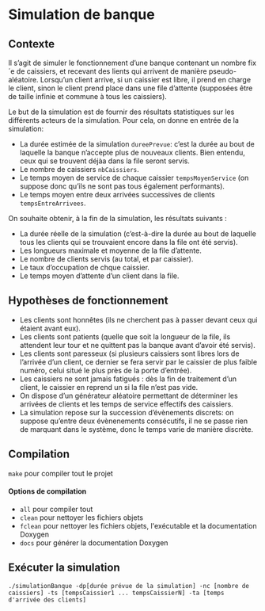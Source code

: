 # Simulation de banque

## Contexte
Il s’agit de simuler le fonctionnement d’une banque contenant un nombre fix´e de caissiers, et recevant des  lients qui arrivent de manière pseudo-aléatoire. Lorsqu’un client arrive, si un caissier est libre, il prend en charge le client, sinon le client prend place dans une file d’attente (supposées être de taille infinie et commune à tous les caissiers).

Le but de la simulation est de fournir des résultats statistiques sur les différents acteurs de la simulation. Pour cela, on donne en entrée de la simulation:

* La durée estimée de la simulation `dureePrevue`: c’est la durée au bout de laquelle la banque n’accepte plus de nouveaux clients. Bien entendu, ceux qui se trouvent déjàa dans la file seront servis.
* Le nombre de caissiers `nbCaissiers`.
* Le temps moyen de service de chaque caissier `tempsMoyenService` (on suppose donc qu’ils ne sont pas tous également performants).
* Le temps moyen entre deux arrivées successives de clients `tempsEntreArrivees`.

On souhaite obtenir, à la fin de la simulation, les résultats suivants :
* La durée réelle de la simulation (c’est-à-dire la durée au bout de laquelle tous les clients qui se trouvaient encore dans la file ont été servis).
* Les longueurs maximale et moyenne de la file d’attente.
* Le nombre de clients servis (au total, et par caissier).
* Le taux d’occupation de chque caissier.
* Le temps moyen d’attente d’un client dans la file.

## Hypothèses de fonctionnement
* Les clients sont honnêtes (ils ne cherchent pas à passer devant ceux qui étaient avant eux).
* Les clients sont patients (quelle que soit la longueur de la file, ils attendent leur tour et ne quittent pas la banque avant d’avoir été servis).
* Les clients sont paresseux (si plusieurs caissiers sont libres lors de l’arrivée d’un client, ce dernier se fera servir par le caissier de plus faible numéro, celui situé le plus près de la porte d’entrée).
* Les caissiers ne sont jamais fatigués : dès la fin de traitement d’un client, le caissier en reprend un si la file n’est pas vide.
* On dispose d’un générateur aléatoire permettant de déterminer les arrivées de clients et les temps de service effectifs des caissiers.
* La simulation repose sur la succession d’évènements discrets: on suppose qu’entre deux évènenements consécutifs, il ne se passe rien de marquant dans le système, donc le temps varie de manière discrète.


## Compilation 
`make` pour compiler tout le projet
#### Options de compilation
* `all` pour compiler tout
* `clean` pour nettoyer les fichiers objets
* `fclean` pour nettoyer les fichiers objets, l'exécutable et la documentation Doxygen
* `docs` pour générer la documentation Doxygen

## Exécuter la simulation
`./simulationBanque -dp[durée prévue de la simulation] -nc [nombre de caissiers] -ts [tempsCaissier1 ... tempsCaissierN] -ta [temps d'arrivée des clients]` 